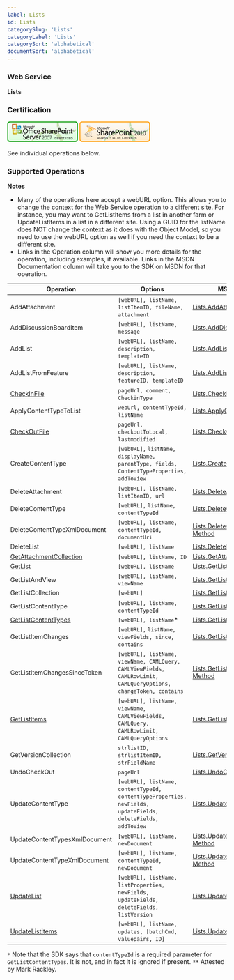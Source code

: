 ```yaml
---
label: Lists
id: Lists
categorySlug: 'Lists'
categoryLabel: 'Lists'
categorySort: 'alphabetical'
documentSort: 'alphabetical'
---
```


### Web Service

**Lists**

### Certification

[![Certified for SharePoint 2007](/docs/img/sp2007-cert.jpg)](/docs/glossary/index.md#Certification) [![Works with Caveats with SharePoint 2010](/docs/img/sp2010-works.jpg)](/docs/glossary/index.md#Certification)

See individual operations below.

### Supported Operations

**Notes**

*   Many of the operations here accept a webURL option. This allows you to change the context for the Web Service operation to a different site. For instance, you may want to GetListItems from a list in another farm or UpdateListItems in a list in a different site. Using a GUID for the listName does NOT change the context as it does with the Object Model, so you need to use the webURL option as well if you need the context to be a different site.
*   Links in the Operation column will show you more details for the operation, including examples, if available. Links in the MSDN Documentation column will take you to the SDK on MSDN for that operation.

| Operation | Options | MSDN Documentation | Introduced |
| --------- | ------- | ------------------ | ---------- |
| AddAttachment | `[webURL], listName, listItemID, fileName, attachment` | [Lists.AddAttachment Method](http://msdn.microsoft.com/en-us/library/lists.lists.addattachment(v=office.12).aspx) | [0.5.5](http://spservices.codeplex.com/releases/view/43225) |
| AddDiscussionBoardItem | `[webURL], listName, message` | [Lists.AddDiscussionBoardItem Method](http://msdn.microsoft.com/en-us/library/lists.lists.adddiscussionboarditem(v=office.12).aspx) | [0.7.2](http://spservices.codeplex.com/releases/view/81401) |
| AddList | `[webURL], listName, description, templateID` | [Lists.AddList Method](http://msdn.microsoft.com/en-us/library/lists.lists.addlist.aspx) | [0.2.9](http://spservices.codeplex.com/Release/ProjectReleases.aspx?ReleaseId=32341) |
| AddListFromFeature | `[webURL], listName, description, featureID, templateID` | [Lists.AddListFromFeature Method](http://msdn.microsoft.com/en-us/library/lists.lists.addlistfromfeature(v=office.12)) | [0.7.2](http://spservices.codeplex.com/releases/view/81401) |
| [CheckInFile](/docs/core/api/Lists-CheckInFile.md) | `pageUrl, comment, CheckinType` | [Lists.CheckInFile Method](http://msdn.microsoft.com/en-us/library/lists.lists.checkinfile.aspx) | [0.4.0](http://spservices.codeplex.com/Release/ProjectReleases.aspx?ReleaseId=34458) |
| ApplyContentTypeToList | `webUrl, contentTypeId, listName` | [Lists.ApplyContentTypeToList Method](http://msdn.microsoft.com/en-us/library/lists.lists.applycontenttypetolist(v=office.12).aspx) | [0.7.1](http://spservices.codeplex.com/releases/view/77486 "0.7.1") |
| [CheckOutFile](/docs/core/api/Lists-CheckOutFile.md) | `pageUrl, checkoutToLocal, lastmodified` | [Lists.CheckOutFile Method](http://msdn.microsoft.com/en-us/library/lists.lists.checkoutfile.aspx) | [0.4.0](http://spservices.codeplex.com/Release/ProjectReleases.aspx?ReleaseId=34458) |
| CreateContentType | `[webURL],` `listName, displayName, parentType, fields, ContentTypeProperties, addToView` | [Lists.CreateContentType Method](http://msdn.microsoft.com/en-us/library/lists.lists.createcontenttype(v=office.12).aspx) | [0.7.1](http://spservices.codeplex.com/releases/view/77486 "0.7.1") |
| DeleteAttachment | `[webURL], listName, listItemID, url` | [Lists.DeleteAttachment Method](http://msdn.microsoft.com/en-us/library/websvclists.lists.deleteattachment.aspx) | [0.7.0](http://spservices.codeplex.com/releases/view/68781) |
| DeleteContentType | `[webURL],` `listName, contentTypeId` | [Lists.DeleteContentType Method](http://msdn.microsoft.com/en-us/library/lists.lists.deletecontenttype(v=office.12).aspx) | [0.7.1](http://spservices.codeplex.com/releases/view/77486 "0.7.1") |
| DeleteContentTypeXmlDocument | `[webURL], listName, contentTypeId, documentUri` | [Lists.DeleteContentTypeXmlDocument Method](http://msdn.microsoft.com/en-us/library/lists.lists.deletecontenttypexmldocument(v=office.12).aspx) | [0.7.2](http://spservices.codeplex.com/releases/view/81401) |
| DeleteList | `[webURL], listName` | [Lists.DeleteList Method](http://msdn.microsoft.com/en-us/library/lists.lists.deletelist.aspx) | [0.2.9](http://spservices.codeplex.com/Release/ProjectReleases.aspx?ReleaseId=32341) |
| [GetAttachmentCollection](/docs/core/api/Lists-GetAttachmentCollection.md) | `[webURL], listName, ID` | [Lists.GetAttachmentCollection Method](http://msdn.microsoft.com/en-us/library/lists.lists.getattachmentcollection.aspx) | [0.2.6](http://spservices.codeplex.com/Release/ProjectReleases.aspx?ReleaseId=31946) |
| [GetList](/docs/core/api/Lists-GetList.md) | `[webURL], listName` | [Lists.GetList Method](http://msdn.microsoft.com/en-us/library/lists.lists.getlist.aspx) | [0.2.3](http://spservices.codeplex.com/Release/ProjectReleases.aspx?ReleaseId=31744) |
| GetListAndView | `[webURL], listName, viewName` | [Lists.GetListAndView Method](http://msdn.microsoft.com/en-us/library/lists.lists.getlistandview.aspx) | [0.2.9](http://spservices.codeplex.com/Release/ProjectReleases.aspx?ReleaseId=32341) |
| GetListCollection | `[webURL]` | [Lists.GetListCollection Method](http://msdn.microsoft.com/en-us/library/lists.lists.getlistcollection.aspx) | [0.2.3](http://spservices.codeplex.com/Release/ProjectReleases.aspx?ReleaseId=31744) |
| GetListContentType | `[webURL], listName, contentTypeId` | [Lists.GetListContentType Method](http://msdn.microsoft.com/en-us/library/lists.lists.getlistcontenttype.aspx) | [0.4.8](http://spservices.codeplex.com/Release/ProjectReleases.aspx?ReleaseId=37505) |
| [GetListContentTypes](/docs/core/api/Lists-GetListContentTypes.md) | `[webURL], listName`* | [Lists.GetListContentTypes Method](http://msdn.microsoft.com/en-us/library/lists.lists.getlistcontenttypes.aspx) | [0.4.8](http://spservices.codeplex.com/Release/ProjectReleases.aspx?ReleaseId=37505) |
| GetListItemChanges | `[webURL],` `listName, viewFields, since, contains` | [Lists.GetListItemChanges Method](http://msdn.microsoft.com/en-us/library/lists.lists.getlistitemchanges(v=office.12).aspx) | [0.7.1](http://spservices.codeplex.com/releases/view/77486 "0.7.1") |
| GetListItemChangesSinceToken | `[webURL], listName, viewName, CAMLQuery, CAMLViewFields, CAMLRowLimit, CAMLQueryOptions, changeToken, contains` | [Lists.GetListItemChangesSinceToken Method](http://msdn.microsoft.com/en-us/library/lists.lists.getlistitemchangessincetoken(v=office.12).aspx) | [0.7.2](http://spservices.codeplex.com/releases/view/81401) |
| [GetListItems](/docs/core/api/Lists-GetListItems.md) | `[webURL], listName, viewName, CAMLViewFields, CAMLQuery, CAMLRowLimit, CAMLQueryOptions` | [Lists.GetListItems Method](http://msdn.microsoft.com/en-us/library/lists.lists.getlistitems.aspx) | [0.2.3](http://spservices.codeplex.com/Release/ProjectReleases.aspx?ReleaseId=31744) |
| GetVersionCollection | `strlistID, strlistItemID, strFieldName` | [Lists.GetVersionCollection Method](http://msdn.microsoft.com/en-us/library/lists.lists.getversioncollection(v=office.12).aspx) | [0.7.1](http://spservices.codeplex.com/releases/view/77486 "0.7.1") |
| UndoCheckOut | `pageUrl` | [Lists.UndoCheckOut Method](http://msdn.microsoft.com/en-us/library/lists.lists.undocheckout(v=office.12).aspx) | [0.7.1](http://spservices.codeplex.com/releases/view/77486 "0.7.1") |
| UpdateContentType | `[webURL], listName, contentTypeId, contentTypeProperties, newFields, updateFields, deleteFields, addToView` | [Lists.UpdateContentType Method](http://msdn.microsoft.com/en-us/library/lists.lists.updatecontenttype(v=office.12).aspx) | [0.7.1](http://spservices.codeplex.com/releases/view/77486 "0.7.1") |
| UpdateContentTypesXmlDocument | `[webURL], listName, newDocument` | [Lists.UpdateContentTypesXmlDocument Method](http://msdn.microsoft.com/en-us/library/lists.lists.updatecontenttypesxmldocument(v=office.12).aspx) | [0.7.2](http://spservices.codeplex.com/releases/view/81401) |
| UpdateContentTypeXmlDocument | `[webURL], listName, contentTypeId, newDocument` | [Lists.UpdateContentTypeXmlDocument Method](http://msdn.microsoft.com/en-us/library/lists.lists.updatecontenttypexmldocument(v=office.12).aspx) | [0.7.2](http://spservices.codeplex.com/releases/view/81401) |
| [UpdateList](/docs/core/api/Lists-UpdateList.md) | `[webURL], listName, listProperties, newFields, updateFields, deleteFields, listVersion` | [Lists.UpdateList Method](http://msdn.microsoft.com/en-us/library/lists.lists.updatelist.aspx) | [0.4.6](http://spservices.codeplex.com/Release/ProjectReleases.aspx?ReleaseId=35830) |
| [UpdateListItems](/docs/core/api/Lists-UpdateListItems.md) | `[webURL], listName, updates, [batchCmd, valuepairs, ID]` | [Lists.UpdateListItems Method](http://msdn.microsoft.com/en-us/library/lists.lists.updatelistitems.aspx) | [0.2.3](http://spservices.codeplex.com/Release/ProjectReleases.aspx?ReleaseId=31744) |

`*` Note that the SDK says that `contentTypeId` is a required parameter for `GetListContentTypes`. It is not, and in fact it is ignored if present.
`**` Attested by Mark Rackley.